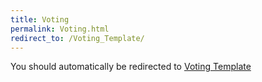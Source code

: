 ```yaml
---
title: Voting
permalink: Voting.html
redirect_to: /Voting_Template/
---
```


You should automatically be redirected to [Voting Template](/Voting_Template/)
